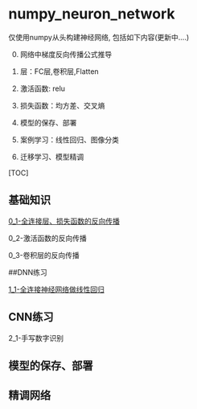 # numpy_neuron_network
仅使用numpy从头构建神经网络, 包括如下内容(更新中....)

0. 网络中梯度反向传播公式推导


1. 层：FC层,卷积层,Flatten
2. 激活函数: relu
3. 损失函数：均方差、交叉熵
4. 模型的保存、部署
5. 案例学习：线性回归、图像分类
6. 迁移学习、模型精调

[TOC]

## 基础知识

[0_1-全连接层、损失函数的反向传播](0_1-全连接层、损失函数的反向传播.md)

0_2-激活函数的反向传播

0_3-卷积层的反向传播





##DNN练习

[1_1-全连接神经网络做线性回归](1_1-全连接神经网络做线性回归.md)



## CNN练习

2_1-手写数字识别



## 模型的保存、部署



## 精调网络



